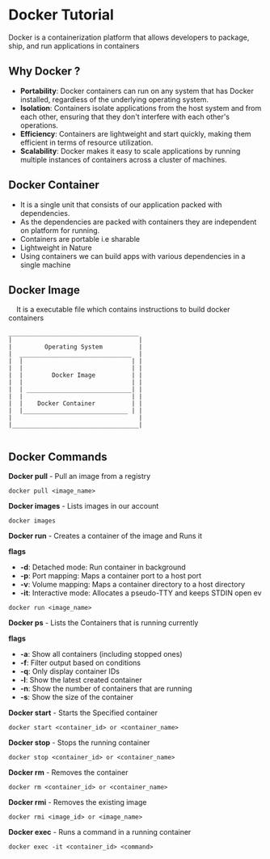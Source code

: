 # Docker Tutorial
Docker is a containerization platform that allows developers to package, ship, and run applications in containers

## Why Docker ?
    
- **Portability**: Docker containers can run on any system that has Docker installed, regardless of the underlying operating system.
- **Isolation**: Containers isolate applications from the host system and from each other, ensuring that they don't interfere with each other's operations.
- **Efficiency**: Containers are lightweight and start quickly, making them efficient in terms of resource utilization.
- **Scalability**: Docker makes it easy to scale applications by running multiple instances of containers across a cluster of machines.

## Docker Container

 - It is a single unit that consists of our application packed with dependencies.
 - As the dependencies are packed with containers they are independent on platform for running.
  - Containers are portable i.e sharable 
   - Lightweight in Nature
   - Using containers we can build apps with various dependencies in a single machine

## Docker Image
  &nbsp; &nbsp; It is a executable file which contains instructions to build docker containers

  ``` 
____________________________________
|                                   |
|         Operating System          |
|  _______________________________  |
|  |                              | |
|  |                              | |
|  |        Docker Image          | |
|  |                              | |
|  | _____________________________| |
|  |                              | |
|  |    Docker Container          | |
|  |_____________________________ | |
|                                   |
|___________________________________|


  ````

## Docker Commands


**Docker pull** - Pull an image from a registry
```
docker pull <image_name>
```

**Docker images** - Lists images in our account
```
docker images
```

**Docker run** - Creates a container of the image and Runs it

**flags**
- **-d**: Detached mode: Run container in background
- **-p**: Port mapping: Maps a container port to a host port
- **-v**: Volume mapping: Maps a container directory to a host directory
- **-it**: Interactive mode: Allocates a pseudo-TTY and keeps STDIN open ev

```
docker run <image_name>
```

**Docker ps** - Lists the Containers that is running currently

**flags**
- **-a**: Show all containers (including stopped ones)
- **-f**: Filter output based on conditions
- **-q**: Only display container IDs
- **-l**: Show the latest created container
- **-n**: Show the number of containers that are running
- **-s**: Show the size of the container

**Docker start** - Starts the Specified container
```
docker start <container_id> or <container_name>

```
**Docker stop** - Stops the running container 

```
docker stop <container_id> or <container_name>
```
**Docker rm** - Removes the container
```
docker rm <container_id> or <container_name>
```
**Docker rmi** - Removes the existing image 
```
docker rmi <image_id> or <image_name>
```
**Docker exec** - Runs a command in a running container
```
docker exec -it <container_id> <command>
```
